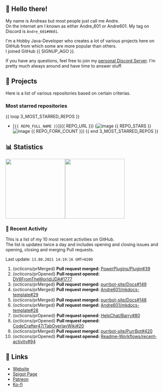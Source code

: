 <!-- Links -->
[purr]: https://purrbot.site
[discord]: https://discord.gg/6dazXp6
[website]: https://andre601.ch
[spigot]: https://www.spigotmc.org/resources/authors/56829/
[patreon]: https://patreon.com/andre_601
[ko-fi]: https://ko-fi.com/andre_601

## 👋 Hello there!
My name is Andreas but most people just call me Andre.  
On the internet am I known as either Andre_601 or Andre601. My tag on Discord is `Andre_601#0601`.

I'm a Hobby Java-Developer who creates a lot of various projects here on GitHub from which some are more popular than others.  
I joined GitHub {{ SIGNUP_AGO }}.

If you have any questions, feel free to join my [personal Discord Server][discord]. I'm pretty much always around and have time to answer stuff.

## 📁 Projects
Here is a list of various repositories based on certain criterias.

### Most starred repositories

{{ loop 3_MOST_STARRED_REPOS }}
- [`{{ REPO_FULL_NAME }}`]({{ REPO_URL }}) (![image](https://cdn.jsdelivr.net/gh/Readme-Workflows/Readme-Icons@main/icons/octicons/StarredRepository.svg) {{ REPO_STARS }} ![image](https://cdn.jsdelivr.net/gh/Readme-Workflows/Readme-Icons@main/icons/octicons/ForkedRepository.svg) {{ REPO_FORK_COUNT }})
{{ end 3_MOST_STARRED_REPOS }}

## 📊 Statistics
<img height="195px" src="https://github-readme-stats.vercel.app/api?username=Andre601&show_icons=true&hide_rank=true&title_color=3498db&bg_color=ffffff00&text_color=718096&disable_animations=true"><img height="195px" src="https://github-readme-stats.vercel.app/api/top-langs?username=Andre601&layout=compact&title_color=3498db&bg_color=ffffff00&text_color=718096">

### 📜 Recent Activity
This is a list of my 10 most recent activities on GitHub.  
The list is updates twice a day and includes opening and closing issues and opening, closing and merging Pull requests.

<!--RECENT_ACTIVITY:last_update-->
Last update: `13.08.2021 14:19:16 GMT+0200`
<!--RECENT_ACTIVITY:last_update_end-->
<!--RECENT_ACTIVITY:start-->
1. {octicons/prMerged} **Pull request merged:** [PowerPlugins/Plugin#39](https://github.com/PowerPlugins/Plugin/pull/39)
2. {octicons/prOpened} **Pull request opened:** [DV8FromTheWorld/JDA#1777](https://github.com/DV8FromTheWorld/JDA/pull/1777)
3. {octicons/prMerged} **Pull request merged:** [purrbot-site/Docs#149](https://github.com/purrbot-site/Docs/pull/149)
4. {octicons/prMerged} **Pull request merged:** [Andre601/mkdocs-template#29](https://github.com/Andre601/mkdocs-template/pull/29)
5. {octicons/prMerged} **Pull request merged:** [purrbot-site/Docs#148](https://github.com/purrbot-site/Docs/pull/148)
6. {octicons/prMerged} **Pull request merged:** [Andre601/mkdocs-template#28](https://github.com/Andre601/mkdocs-template/pull/28)
7. {octicons/prOpened} **Pull request opened:** [HelpChat/Barry#80](https://github.com/HelpChat/Barry/pull/80)
8. {octicons/prOpened} **Pull request opened:** [CodeCrafter47/TabOverlayWiki#20](https://github.com/CodeCrafter47/TabOverlayWiki/pull/20)
9. {octicons/prMerged} **Pull request merged:** [purrbot-site/PurrBot#420](https://github.com/purrbot-site/PurrBot/pull/420)
10. {octicons/prOpened} **Pull request opened:** [Readme-Workflows/recent-activity#94](https://github.com/Readme-Workflows/recent-activity/pull/94)
<!--RECENT_ACTIVITY:end-->

## 🔗 Links
- [Website]
- [Spigot Page][spigot]
- [Patreon]
- [Ko-fi]
